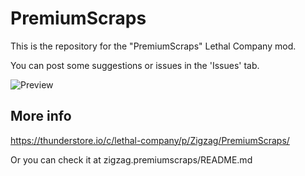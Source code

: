 # PremiumScraps

This is the repository for the "PremiumScraps" Lethal Company mod.

You can post some suggestions or issues in the 'Issues' tab.

![Preview](https://raw.githubusercontent.com/ZigzagAwaka/Images/main/premiumscraps-preview4.PNG)

## More info
https://thunderstore.io/c/lethal-company/p/Zigzag/PremiumScraps/

Or you can check it at zigzag.premiumscraps/README.md